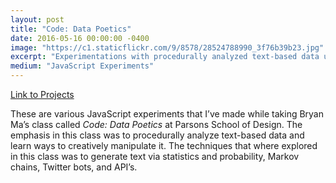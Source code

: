```yaml
---
layout: post
title: "Code: Data Poetics"
date: 2016-05-16 00:00:00 -0400
image: "https://c1.staticflickr.com/9/8578/28524788990_3f76b39b23.jpg"
excerpt: "Experimentations with procedurally analyzed text-based data using JavaScript, statistics, probability, Markov chains, and Twitter bots."
medium: "JavaScript Experiments"
---
```


[Link to Projects](http://mbrav.github.io/Code2-SP16/)

These are various JavaScript experiments that I’ve made while taking Bryan Ma’s class called *Code: Data Poetics* at Parsons School of Design. The emphasis in this class was to procedurally analyze text-based data and learn ways to creatively manipulate it. The techniques that where explored in this class was to generate text via statistics and probability, Markov chains, Twitter bots, and API’s.
